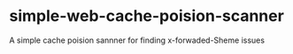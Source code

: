 # simple-web-cache-poision-scanner
A simple cache poision sannner for finding x-forwaded-Sheme issues
